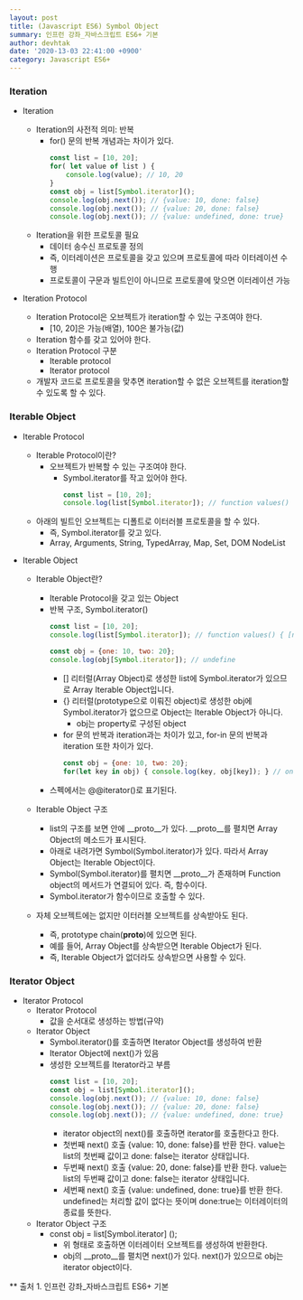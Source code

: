 ```yaml
---
layout: post
title: (Javascript ES6) Symbol Object
summary: 인프런 강좌_자바스크립트 ES6+ 기본
author: devhtak
date: '2020-13-03 22:41:00 +0900'
category: Javascript ES6+
---
```


### Iteration

- Iteration
  - Iteration의 사전적 의미: 반복
    - for() 문의 반복 개념과는 차이가 있다.
      ```javascript
      const list = [10, 20];
      for( let value of list ) {
          console.log(value); // 10, 20
      }
      const obj = list[Symbol.iterator]();
      console.log(obj.next()); // {value: 10, done: false}
      console.log(obj.next()); // {value: 20, done: false}
      console.log(obj.next()); // {value: undefined, done: true}
      ```
  - Iteration을 위한 프로토콜 필요
    - 데이터 송수신 프로토콜 정의
    - 즉, 이터레이션은 프로토콜을 갖고 있으며 프로토콜에 따라 이터레이션 수행
    - 프로토콜이 구문과 빌트인이 아니므로 프로토콜에 맞으면 이터레이션 가능
  
- Iteration Protocol
  - Iteration Protocol은 오브젝트가 iteration할 수 있는 구조여야 한다.
    - [10, 20]은 가능(배열), 100은 불가능(값)
  - Iteration 함수를 갖고 있어야 한다.
  - Iteration Protocol 구분
    - Iterable protocol
    - Iterator protocol
  - 개발자 코드로 프로토콜을 맞추면 iteration할 수 없은 오브젝트를 iteration할 수 있도록 할 수 있다.
  
### Iterable Object
  
- Iterable Protocol
  - Iterable Protocol이란?
    - 오브젝트가 반복할 수 있는 구조여야 한다.
      - Symbol.iterator를 작고 있어야 한다.
        ```javascript
        const list = [10, 20];
        console.log(list[Symbol.iterator]); // function values() { [native code] }
        ```
  - 아래의 빌트인 오브젝트는 디폴트로 이터러블 프로토콜을 할 수 있다.
    - 즉, Symbol.iterator를 갖고 있다.
    - Array, Arguments, String, TypedArray, Map, Set, DOM NodeList
      
- Iterable Object
  - Iterable Object란?
    - Iterable Protocol을 갖고 있는 Object
    - 반복 구조, Symbol.iterator()
      ```javascript
      const list = [10, 20];
      console.log(list[Symbol.iterator]); // function values() { [native code] }
      
      const obj = {one: 10, two: 20};
      console.log(obj[Symbol.iterator]); // undefine
      ```
      - [] 리터럴(Array Object)로 생성한 list에 Symbol.iterator가 있으므로 Array Iterable Object입니다.
      - {} 리터럴(prototype으로 이뤄진 object)로 생성한 obj에 Symbol.iterator가 없으므로 Object는 Iterable Object가 아니다.
        - obj는 property로 구성된 object
      - for 문의 반복과 iteration과는 차이가 있고, for-in 문의 반복과 iteration 또한 차이가 있다.
        ```javascript
        const obj = {one: 10, two: 20};
        for(let key in obj) { console.log(key, obj[key]); } // one 10, two : 20 
        ```
    - 스펙에서는 @@iterator()로 표기된다.
    
  - Iterable Object 구조
    - list의 구조를 보면 안에 __proto__가 있다. __proto__를 펼치면 Array Object의 메소드가 표시된다.
    - 아래로 내려가면 Symbol(Symbol.iterator)가 있다. 따라서 Array Object는 Iterable Object이다.
    - Symbol(Symbol.iterator)를 펼치면 __proto__가 존재하며 Function object의 메서드가 연결되어 있다. 즉, 함수이다.
    - Symbol.iterator가 함수이므로 호출할 수 있다.
  
  - 자체 오브젝트에는 없지만 이터러블 오브젝트를 상속받아도 된다.
    - 즉, prototype chain(__proto__)에 있으면 된다.
    - 예를 들어, Array Object를 상속받으면 Iterable Object가 된다.
    - 즉, Iterable Object가 없더라도 상속받으면 사용할 수 있다.
    
### Iterator Object

- Iterator Protocol
  - Iterator Protocol
    - 값을 순서대로 생성하는 방법(규약)
  - Iterator Object
    - Symbol.iterator()를 호출하면 Iterator Object를 생성하여 반환
    - Iterator Object에 next()가 있음
    - 생성한 오브젝트를 Iterator라고 부름
      ```javascript
      const list = [10, 20];
      const obj = list[Symbol.iterator]();
      console.log(obj.next()); // {value: 10, done: false}
      console.log(obj.next()); // {value: 20, done: false}
      console.log(obj.next()); // {value: undefined, done: true}
      ```
      - iterator object의 next()를 호출하면 iterator를 호출한다고 한다.
      - 첫번째 next() 호출 {value: 10, done: false}를 반환 한다. value는 list의 첫번째 값이고 done: false는 iterator 상태입니다.
      - 두번째 next() 호출 {value: 20, done: false}를 반환 한다. value는 list의 두번째 값이고 done: false는 iterator 상태입니다.
      - 세번째 next() 호출 {value: undefined, done: true}를 반환 한다. undefined는 처리할 값이 없다는 뜻이며 done:true는 이터레이터의 종료를 뜻한다.
  - Iterator Object 구조
    - const obj = list[Symbol.iterator] ();
      - 위 형태로 호출하면 이터레이터 오브젝트를 생성하여 반환한다.
      - obj의 __proto__를 펼치면 next()가 있다. next()가 있으므로 obj는 iterator object이다. 
  
** 출처 1. 인프런 강좌_자바스크립트 ES6+ 기본

